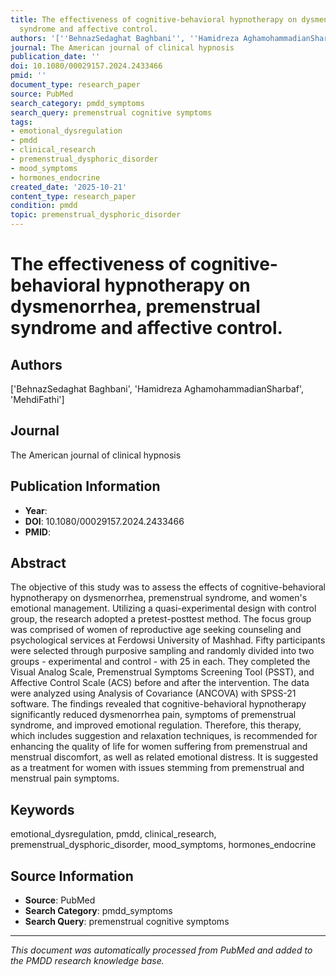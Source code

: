 ```yaml
---
title: The effectiveness of cognitive-behavioral hypnotherapy on dysmenorrhea, premenstrual
  syndrome and affective control.
authors: '[''BehnazSedaghat Baghbani'', ''Hamidreza AghamohammadianSharbaf'', ''MehdiFathi'']'
journal: The American journal of clinical hypnosis
publication_date: ''
doi: 10.1080/00029157.2024.2433466
pmid: ''
document_type: research_paper
source: PubMed
search_category: pmdd_symptoms
search_query: premenstrual cognitive symptoms
tags:
- emotional_dysregulation
- pmdd
- clinical_research
- premenstrual_dysphoric_disorder
- mood_symptoms
- hormones_endocrine
created_date: '2025-10-21'
content_type: research_paper
condition: pmdd
topic: premenstrual_dysphoric_disorder
---
```


# The effectiveness of cognitive-behavioral hypnotherapy on dysmenorrhea, premenstrual syndrome and affective control.

## Authors
['BehnazSedaghat Baghbani', 'Hamidreza AghamohammadianSharbaf', 'MehdiFathi']

## Journal
The American journal of clinical hypnosis

## Publication Information
- **Year**: 
- **DOI**: 10.1080/00029157.2024.2433466
- **PMID**: 

## Abstract
The objective of this study was to assess the effects of cognitive-behavioral hypnotherapy on dysmenorrhea, premenstrual syndrome, and women's emotional management. Utilizing a quasi-experimental design with control group, the research adopted a pretest-posttest method. The focus group was comprised of women of reproductive age seeking counseling and psychological services at Ferdowsi University of Mashhad. Fifty participants were selected through purposive sampling and randomly divided into two groups - experimental and control - with 25 in each. They completed the Visual Analog Scale, Premenstrual Symptoms Screening Tool (PSST), and Affective Control Scale (ACS) before and after the intervention. The data were analyzed using Analysis of Covariance (ANCOVA) with SPSS-21 software. The findings revealed that cognitive-behavioral hypnotherapy significantly reduced dysmenorrhea pain, symptoms of premenstrual syndrome, and improved emotional regulation. Therefore, this therapy, which includes suggestion and relaxation techniques, is recommended for enhancing the quality of life for women suffering from premenstrual and menstrual discomfort, as well as related emotional distress. It is suggested as a treatment for women with issues stemming from premenstrual and menstrual pain symptoms.

## Keywords
emotional_dysregulation, pmdd, clinical_research, premenstrual_dysphoric_disorder, mood_symptoms, hormones_endocrine

## Source Information
- **Source**: PubMed
- **Search Category**: pmdd_symptoms
- **Search Query**: premenstrual cognitive symptoms

---
*This document was automatically processed from PubMed and added to the PMDD research knowledge base.*
